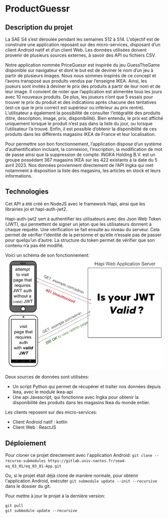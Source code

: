 # ProductGuessr

## Description du projet

La SAE S4 s’est déroulée pendant les semaines S12 à S14. L’objectif est de construire une application reposant sur des micro-services, disposant d’un client 
Android natif et d’un client Web. Les données utilisées doivent provenir de plusieurs sources externes, à savoir des API ou fichiers CSV.

Notre application nommée PriceGuessr est inspirée du jeu GuessTheGame disponible sur navigateur et dont le but est de deviner le nom d’un jeu à partir de 
plusieurs images. Nous nous sommes inspirés de ce concept et l’avons transposé aux produits vendus par l’enseigne IKEA. Ainsi, les joueurs sont invités à 
deviner le prix des produits à partir de leur nom et de leur image. Il convient de noter que l’application est alimentée tous les jours avec 10 nouveaux 
produits. De plus, les joueurs n’ont que 5 essais pour trouver le prix du produit et des indications après chacune des tentatives (est-ce que le prix correct 
est supérieur ou inférieur au prix rentré). L’utilisateur a également la possibilité de consulter l’intégralité des produits (titre, description, image, prix, 
disponibilité). Bien entendu, le prix est affiché uniquement lorsque le produit n’est pas dans la liste du jour, ou lorsque l’utilisateur l’a trouvé. Enfin, il 
est possible d’obtenir la disponibilité de ces produits dans les différents magasins IKEA de France et leur localisation.

Pour permettre son bon fonctionnement, l’application dispose d’un système d’authentification incluant, la connexion, l’inscription, la modification de mot de 
passe ainsi que la suppression de compte. INGKA Holding B.V. est un groupe possédant 367 magasins IKEA sur les 422 existants à la date du 5 avril 2023. Nos 
données proviennent directement de l’API Ingka qui met notamment à disposition la liste des magasins, les articles en stock et leurs informations.

## Technologies

Cet API a été créé en NodeJS avec le framework Hapi, ainsi que les librairies joi et hapi-auth-jwt2.

Hapi-auth-jwt2 sert à authentifier les utilisateurs avec des Json Web Token (JWT), qui permettent de signer un jeton que les utilisateurs donnent à chaque 
requête. Une vérification se fait ensuite au niveau du serveur. Cela permet de vérifier l’identité de la personne et qu’elle n’essaie pas de passer pour 
quelqu’un d’autre. La structure du token permet de vérifier que son contenu n’a pas été modifié.

Voici un schéma de son fonctionnement:
![](./img/jwt.png)

Deux sources de données sont utilisées:
- Un script Python qui permet de récupérer et traiter nos données depuis Ikea, avec le module ikea-api
- Une api Javascript, qui fonctionne avec Ingka pour obtenir la disponibilité des produits dans les magasins Ikea du monde entier.

Les clients reposent sur des micro-services:
- Client Android natif : kotlin
- Client Web : ReactJS

## Déploiement

Pour cloner ce projet directement avec l'application Android: `git clone --recurse-submodules https://gitlab.univ-nantes.fr/sea4-eq_03_01/eq_03_01-App.git`

Ou, si le projet était déjà cloné de manière normale, pour obtenir l'application Android, exécuter `git submodule update --init --recursive` dans le dossier du git.

Pour mettre à jour le projet à la dernière version:
```
git pull
git submodule update --recursive
```
